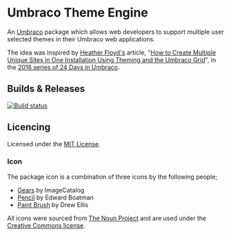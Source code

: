 # Umbraco Theme Engine 
An [Umbraco](http://umbraco.com/) package which allows web developers to support multiple user selected themes in their Umbraco web applications.

The idea was inspired by [Heather Floyd's](https://github.com/hfloyd) article, "[How to Create Multiple Unique Sites in One Installation Using Theming and the Umbraco Grid](http://24days.in/umbraco-cms/2016/unique-sites-using-theming/)", in the [2016 series of 24 Days in Umbraco](http://24days.in/umbraco-cms/2016/).

## Builds & Releases

[![Build status](https://ci.appveyor.com/api/projects/status/9ft9tbei3dbwynig?svg=true)](https://ci.appveyor.com/project/jamiepollock/umbraco-theme-engine)

## Licencing

Licensed under the [MIT License](LICENSE.md).

### Icon

The package icon is a combination of three icons by the following people;

* [Gears](https://thenounproject.com/icon/406752/) by ImageCatalog
* [Pencil](https://thenounproject.com/icon/347/) by Edward Boatman
* [Paint Brush](https://thenounproject.com/icon/6075/) by Drew Ellis

All icons were sourced from [The Noun Project](https://thenounproject.com/) and are used under the [Creative Commons license](https://creativecommons.org/licenses/by/3.0/).